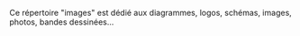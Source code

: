 Ce répertoire "images" est dédié aux diagrammes, logos, schémas, images, photos, bandes dessinées... 
